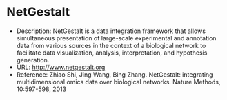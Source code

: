 # NetGestalt

* Description: NetGestalt is a data integration framework that allows simultaneous presentation of large-scale experimental and annotation data from various sources in the context of a biological network to facilitate data visualization, analysis, interpretation, and hypothesis generation.  
* URL: http://www.netgestalt.org 
* Reference: Zhiao Shi, Jing Wang, Bing Zhang. NetGestalt: integrating multidimensional omics data over biological networks. Nature Methods, 10:597-598, 2013
